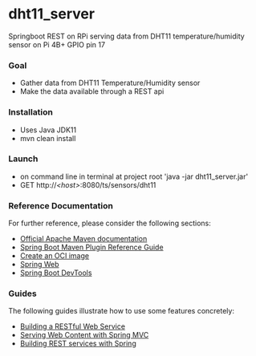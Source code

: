 # dht11_server
Springboot REST on RPi serving data from DHT11 temperature/humidity sensor on Pi 4B+ GPIO pin 17

### Goal
* Gather data from DHT11 Temperature/Humidity sensor
* Make the data available through a REST api

### Installation
* Uses Java JDK11
* mvn clean install
### Launch
* on command line in terminal at project root 'java -jar dht11_server.jar'
* GET http://*\<host\>*:8080/ts/sensors/dht11
### Reference Documentation

For further reference, please consider the following sections:

* [Official Apache Maven documentation](https://maven.apache.org/guides/index.html)
* [Spring Boot Maven Plugin Reference Guide](https://docs.spring.io/spring-boot/docs/2.5.4/maven-plugin/reference/html/)
* [Create an OCI image](https://docs.spring.io/spring-boot/docs/2.5.4/maven-plugin/reference/html/#build-image)
* [Spring Web](https://docs.spring.io/spring-boot/docs/2.5.4/reference/htmlsingle/#boot-features-developing-web-applications)
* [Spring Boot DevTools](https://docs.spring.io/spring-boot/docs/2.5.4/reference/htmlsingle/#using-boot-devtools)

### Guides

The following guides illustrate how to use some features concretely:

* [Building a RESTful Web Service](https://spring.io/guides/gs/rest-service/)
* [Serving Web Content with Spring MVC](https://spring.io/guides/gs/serving-web-content/)
* [Building REST services with Spring](https://spring.io/guides/tutorials/bookmarks/)

